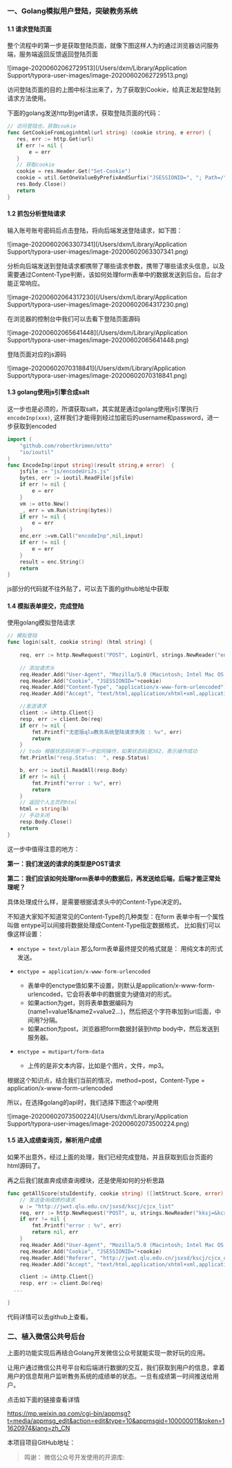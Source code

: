 ### 一、Golang模拟用户登陆，突破教务系统


#### 1.1 请求登陆页面

整个流程中的第一步是获取登陆页面，就像下图这样人为的通过浏览器访问服务端，服务端返回反馈返回登陆页面

![image-20200602062729513](/Users/dxm/Library/Application Support/typora-user-images/image-20200602062729513.png)

访问登陆页面的目的上图中标注出来了，为了获取到Cookie，给真正发起登陆到请求方法使用。

下面的golang发送http到get请求，获取登陆页面的代码：

 ```go
// 访问登陆也，获取cookie
func GetCookieFromLoginhtml(url string) (cookie string, e error) {
	res, err := http.Get(url)
	if err != nil {
		e = err
	}
	// 获取cookie
	cookie = res.Header.Get("Set-Cookie")
	cookie = util.GetOneValueByPrefixAndSurfix("JSESSIONID=", "; Path=/", cookie)
	res.Body.Close()
	return
}
 ```



#### 1.2 抓包分析登陆请求

输入账号账号密码后点击登陆，将向后端发送登陆请求，如下图：

![image-20200602063307341](/Users/dxm/Library/Application Support/typora-user-images/image-20200602063307341.png)





分析向后端发送到登陆请求都携带了哪些请求参数，携带了哪些请求头信息，以及需要通过Content-Type判断，该如何处理form表单中的数据发送到后台。后台才能正常响应。

![image-20200602064317230](/Users/dxm/Library/Application Support/typora-user-images/image-20200602064317230.png)



在浏览器的控制台中我们可以去看下登陆页面源码

![image-20200602065641448](/Users/dxm/Library/Application Support/typora-user-images/image-20200602065641448.png)

登陆页面对应的js源码

![image-20200602070318841](/Users/dxm/Library/Application Support/typora-user-images/image-20200602070318841.png)





#### 1.3 golang使用js引擎合成salt

这一步也是必须的，所谓获取salt，其实就是通过golang使用js引擎执行`encodeInp(xxx)`, 这样我们才能得到经过加密后的username和password，进一步获取到encoded

```go
import (
	"github.com/robertkrimen/otto"
	"io/ioutil"
)
func EncodeInp(input string)(result string,e error)  {
	jsfile := "js/encodeUriJs.js"
	bytes, err := ioutil.ReadFile(jsfile)
	if err != nil {
		e = err
	}
	vm := otto.New()
	_, err = vm.Run(string(bytes))
	if err != nil {
		e = err
	}
	enc,err :=vm.Call("encodeInp",nil,input)
	if err != nil {
		e = err
	}
	result = enc.String()
	return
}
```

js部分的代码就不往外贴了，可以去下面的github地址中获取



#### 1.4 模拟表单提交，完成登陆

使用golang模拟登陆请求

```go
// 模拟登陆
func login(salt, cookie string) (html string) {
	
	req, err := http.NewRequest("POST", LoginUrl, strings.NewReader("encoded="+salt))
  
	// 添加请求头
	req.Header.Add("User-Agent", "Mozilla/5.0 (Macintosh; Intel Mac OS X 10_14_6) AppleWebKit/537.36 (KHTML, like Gecko) Chrome/80.0.3987.163 Safari/537.36")
	req.Header.Add("Cookie", "JSESSIONID="+cookie)
	req.Header.Add("Content-Type", "application/x-www-form-urlencoded")
	req.Header.Add("Accept", "text/html,application/xhtml+xml,application/xml;q=0.9,image/webp,image/apng,*/*;q=0.8,application/signed-exchange;v=b3;q=0.9")

	//发送请求
	client := &http.Client{}
	resp, err := client.Do(req)
	if err != nil {
		fmt.Printf("无密版qlu教务系统登陆请求失败 : %v", err)
		return
	}
	// todo 根据状态码判断下一步如何操作，如果状态码是302，表示操作成功
	fmt.Println("resp.Status:  ", resp.Status)

	b, err := ioutil.ReadAll(resp.Body)
	if err != nil {
		fmt.Printf("error : %v", err)
		return
	}
	// 返回个人主页的html
	html = string(b)
	// 手动关闭
	resp.Body.Close()
	return
}

```

这一步中值得注意的地方：

**第一：我们发送的请求的类型是POST请求**



**第二：我们应该如何处理form表单中的数据后，再发送给后端，后端才能正常处理呢？**

具体处理成什么样，是需要根据请求头中的Content-Type决定的。

不知道大家知不知道常见的Content-Type的几种类型：在form 表单中有一个属性叫做 entype可以间接将数据处理成Content-Type指定数据格式， 比如我们可以像这样设置：

* `enctype = text/plain` 那么form表单最终提交的格式就是： 用纯文本的形式发送。

* `enctype = application/x-www-form-urlencoded` 
  * 表单中的enctype值如果不设置，则默认是application/x-www-form-urlencoded，它会将表单中的数据变为键值对的形式。
  * 如果action为get，则将表单数据编码为(name1=value1&name2=value2…)，然后把这个字符串加到url后面，中间用?分隔。
  * 如果action为post，浏览器把form数据封装到http body中，然后发送到服务器。

* `enctype = mutipart/form-data` 
  * 上传的是非文本内容，比如是个图片，文件，mp3。



根据这个知识点，结合我们当前的情况，method=post，Content-Type = application/x-www-form-urlencoded

所以，在选择golang的api时，我们选择下图这个api使用

![image-20200602073500224](/Users/dxm/Library/Application Support/typora-user-images/image-20200602073500224.png)



#### 1.5 进入成绩查询页，解析用户成绩

如果不出意外，经过上面的处理，我们已经完成登陆，并且获取到后台页面的html源码了。

再之后我们就直奔成绩查询模块，还是使用如何的分析思路

```go
func getAllScore(stuIdentify, cookie string) ([]mtStruct.Score, error) {
	// 发送查询成绩的请求
	u := "http://jwxt.qlu.edu.cn/jsxsd/kscj/cjcx_list"
	req, err := http.NewRequest("POST", u, strings.NewReader("kksj=&kcxz=&kcmc=&xsfs=all"))
	if err != nil {
		fmt.Printf("error : %v", err)
		return nil, err
	}
	req.Header.Add("User-Agent", "Mozilla/5.0 (Macintosh; Intel Mac OS X 10_14_6) AppleWebKit/537.36 (KHTML, like Gecko) Chrome/80.0.3987.163 Safari/537.36")
	req.Header.Add("Cookie", "JSESSIONID="+cookie)
	req.Header.Add("Referer", "http://jwxt.qlu.edu.cn/jsxsd/kscj/cjcx_query?Ves632DSdyV=NEW_XSD_XJCJ")
	req.Header.Add("Accept", "text/html,application/xhtml+xml,application/xml;q=0.9,image/webp,image/apng,*;q=0.8,application/signed-exchange;v=b3;q=0.9")

	client := &http.Client{}
	resp, err := client.Do(req)
  ...
  
}
```

代码详情可以去github上查看。



### 二、植入微信公共号后台

上面的功能实现后再结合Golang开发微信公众号就能实现一款好玩的应用。

让用户通过微信公共号平台和后端进行数据的交互，我们获取到用户的信息，拿着用户的信息帮用户监听教务系统的成绩单的状态。一旦有成绩第一时间推送给用户。

点击如下面的链接查看详情

https://mp.weixin.qq.com/cgi-bin/appmsg?t=media/appmsg_edit&action=edit&type=10&appmsgid=100000011&token=11620974&lang=zh_CN





本项目项目GitHub地址：

> 鸣谢： 微信公众号开发使用的开源库:  

















